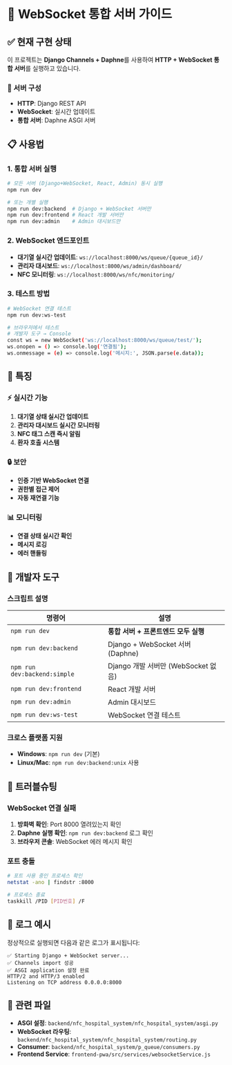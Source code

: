 # 🚀 WebSocket 통합 서버 가이드

## ✅ 현재 구현 상태

이 프로젝트는 **Django Channels + Daphne**를 사용하여 **HTTP + WebSocket 통합 서버**를 실행하고 있습니다.

### 🔧 서버 구성

- **HTTP**: Django REST API
- **WebSocket**: 실시간 업데이트
- **통합 서버**: Daphne ASGI 서버

## 📋 사용법

### 1. 통합 서버 실행

```bash
# 모든 서버 (Django+WebSocket, React, Admin) 동시 실행
npm run dev

# 또는 개별 실행
npm run dev:backend  # Django + WebSocket 서버만
npm run dev:frontend # React 개발 서버만
npm run dev:admin    # Admin 대시보드만
```

### 2. WebSocket 엔드포인트

- **대기열 실시간 업데이트**: `ws://localhost:8000/ws/queue/{queue_id}/`
- **관리자 대시보드**: `ws://localhost:8000/ws/admin/dashboard/`
- **NFC 모니터링**: `ws://localhost:8000/ws/nfc/monitoring/`

### 3. 테스트 방법

```bash
# WebSocket 연결 테스트
npm run dev:ws-test

# 브라우저에서 테스트
# 개발자 도구 → Console
const ws = new WebSocket('ws://localhost:8000/ws/queue/test/');
ws.onopen = () => console.log('연결됨');
ws.onmessage = (e) => console.log('메시지:', JSON.parse(e.data));
```

## 🎯 특징

### ⚡ 실시간 기능

1. **대기열 상태 실시간 업데이트**
2. **관리자 대시보드 실시간 모니터링**
3. **NFC 태그 스캔 즉시 알림**
4. **환자 호출 시스템**

### 🔒 보안

- **인증 기반 WebSocket 연결**
- **권한별 접근 제어**
- **자동 재연결 기능**

### 📊 모니터링

- **연결 상태 실시간 확인**
- **메시지 로깅**
- **에러 핸들링**

## 🔧 개발자 도구

### 스크립트 설명

| 명령어 | 설명 |
|--------|------|
| `npm run dev` | **통합 서버 + 프론트엔드 모두 실행** |
| `npm run dev:backend` | Django + WebSocket 서버 (Daphne) |
| `npm run dev:backend:simple` | Django 개발 서버만 (WebSocket 없음) |
| `npm run dev:frontend` | React 개발 서버 |
| `npm run dev:admin` | Admin 대시보드 |
| `npm run dev:ws-test` | WebSocket 연결 테스트 |

### 크로스 플랫폼 지원

- **Windows**: `npm run dev` (기본)
- **Linux/Mac**: `npm run dev:backend:unix` 사용

## 🐛 트러블슈팅

### WebSocket 연결 실패

1. **방화벽 확인**: Port 8000 열려있는지 확인
2. **Daphne 실행 확인**: `npm run dev:backend` 로그 확인
3. **브라우저 콘솔**: WebSocket 에러 메시지 확인

### 포트 충돌

```bash
# 포트 사용 중인 프로세스 확인
netstat -ano | findstr :8000

# 프로세스 종료
taskkill /PID [PID번호] /F
```

## 📝 로그 예시

정상적으로 실행되면 다음과 같은 로그가 표시됩니다:

```
✅ Starting Django + WebSocket server...
✅ Channels import 성공
✅ ASGI application 설정 완료
HTTP/2 and HTTP/3 enabled
Listening on TCP address 0.0.0.0:8000
```

## 🔗 관련 파일

- **ASGI 설정**: `backend/nfc_hospital_system/nfc_hospital_system/asgi.py`
- **WebSocket 라우팅**: `backend/nfc_hospital_system/nfc_hospital_system/routing.py`
- **Consumer**: `backend/nfc_hospital_system/p_queue/consumers.py`
- **Frontend Service**: `frontend-pwa/src/services/websocketService.js`